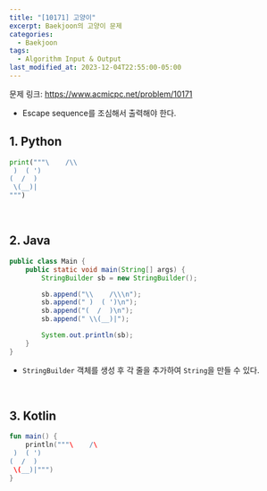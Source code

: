 ```yaml
---
title: "[10171] 고양이"
excerpt: Baekjoon의 고양이 문제
categories:
  - Baekjoon
tags:
  - Algorithm Input & Output
last_modified_at: 2023-12-04T22:55:00-05:00
---
```


문제 링크: https://www.acmicpc.net/problem/10171

- Escape sequence를 조심해서 출력해야 한다.

## 1. Python

```python
print("""\    /\\
 )  ( ')
(  /  )
 \(__)|
""")
```

<br>

## 2. Java

```java
public class Main {
    public static void main(String[] args) {
        StringBuilder sb = new StringBuilder();

        sb.append("\\    /\\\n");
        sb.append(" )  ( ')\n");
        sb.append("(  /  )\n");
        sb.append(" \\(__)|");

        System.out.println(sb);
    }
}
```

- `StringBuilder` 객체를 생성 후 각 줄을 추가하여 `String`을 만들 수 있다.

<br>

## 3. Kotlin

```kotlin
fun main() {
    println("""\    /\
 )  ( ')
(  /  )
 \(__)|""")
}
```

